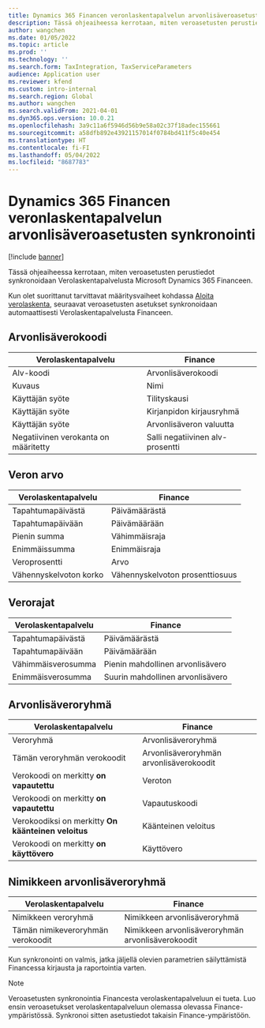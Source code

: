 ```yaml
---
title: Dynamics 365 Financen veronlaskentapalvelun arvonlisäveroasetusten synkronointi
description: Tässä ohjeaiheessa kerrotaan, miten veroasetusten perustiedot synkronoidaan Verolaskentapalvelusta Microsoft Dynamics 365 Financeen.
author: wangchen
ms.date: 01/05/2022
ms.topic: article
ms.prod: ''
ms.technology: ''
ms.search.form: TaxIntegration, TaxServiceParameters
audience: Application user
ms.reviewer: kfend
ms.custom: intro-internal
ms.search.region: Global
ms.author: wangchen
ms.search.validFrom: 2021-04-01
ms.dyn365.ops.version: 10.0.21
ms.openlocfilehash: 3a9c11a6f5946d56b9e58a02c37f18adec155661
ms.sourcegitcommit: a58dfb892e43921157014f0784bd411f5c40e454
ms.translationtype: HT
ms.contentlocale: fi-FI
ms.lasthandoff: 05/04/2022
ms.locfileid: "8687783"
---
```

# <a name="sync-the-tax-setup-from-the-tax-calculation-service-to-dynamics-365-finance"></a>Dynamics 365 Financen veronlaskentapalvelun arvonlisäveroasetusten synkronointi

[!include [banner](../includes/banner.md)]

Tässä ohjeaiheessa kerrotaan, miten veroasetusten perustiedot synkronoidaan Verolaskentapalvelusta Microsoft Dynamics 365 Financeen.

Kun olet suorittanut tarvittavat määritysvaiheet kohdassa [Aloita verolaskenta](global-get-started-with-tax-calculation-service.md), seuraavat veroasetusten asetukset synkronoidaan automaattisesti Verolaskentapalvelusta Financeen.

## <a name="sales-tax-code"></a>Arvonlisäverokoodi

| Verolaskentapalvelu           | Finance                             |
| --------------------------------- | ----------------------------------- |
| Alv-koodi                          | Arvonlisäverokoodi                      |
| Kuvaus                       | Nimi                                |
| Käyttäjän syöte                        | Tilityskausi                   |
| Käyttäjän syöte                        | Kirjanpidon kirjausryhmä                |
| Käyttäjän syöte                        | Arvonlisäveron valuutta                  |
| Negatiivinen verokanta on määritetty | Salli negatiivinen alv-prosentti |

## <a name="tax-value"></a>Veron arvo

| Verolaskentapalvelu | Finance                   |
| ----------------------- | ------------------------- |
| Tapahtumapäivästä   | Päivämäärästä                 |
| Tapahtumapäivään     | Päivämäärään                   |
| Pienin summa          | Vähimmäisraja             |
| Enimmäissumma          | Enimmäisraja             |
| Veroprosentti                | Arvo                     |
| Vähennyskelvoton korko     | Vähennyskelvoton prosenttiosuus |

## <a name="tax-limits"></a>Verorajat

| Verolaskentapalvelu | Finance           |
| ----------------------- | ----------------- |
| Tapahtumapäivästä   | Päivämäärästä         |
| Tapahtumapäivään     | Päivämäärään           |
| Vähimmäisverosumma      | Pienin mahdollinen arvonlisävero |
| Enimmäisverosumma      | Suurin mahdollinen arvonlisävero |

## <a name="sales-tax-group"></a>Arvonlisäveroryhmä

| Verolaskentapalvelu                         | Finance                                    |
| ----------------------------------------------- | ------------------------------------------ |
| Veroryhmä                                       | Arvonlisäveroryhmä                            |
| Tämän veroryhmän verokoodit                  | Arvonlisäveroryhmän arvonlisäverokoodit |
| Verokoodi on merkitty **on vapautettu**         | Veroton                                     |
| Verokoodi on merkitty **on vapautettu**         | Vapautuskoodi                                |
| Verokoodiksi on merkitty **On käänteinen veloitus** | Käänteinen veloitus                             |
| Verokoodi on merkitty **on käyttövero**        | Käyttövero                                    |

## <a name="item-sales-tax-group"></a>Nimikkeen arvonlisäveroryhmä

| Verolaskentapalvelu             | Finance                                         |
| ----------------------------------- | ----------------------------------------------- |
| Nimikkeen veroryhmä                      | Nimikkeen arvonlisäveroryhmä                            |
| Tämän nimikeveroryhmän verokoodit | Nimikkeen arvonlisäveroryhmän arvonlisäverokoodit |

Kun synkronointi on valmis, jatka jäljellä olevien parametrien säilyttämistä Financessa kirjausta ja raportointia varten.

> [!NOTE]
> Veroasetusten synkronointia Financesta verolaskentapalveluun ei tueta. Luo ensin veroasetukset verolaskentapalveluun olemassa olevassa Finance-ympäristössä. Synkronoi sitten asetustiedot takaisin Finance-ympäristöön.
